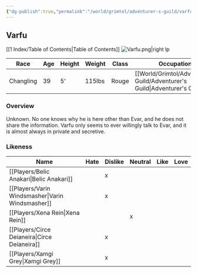 ```yaml
---
{"dg-publish":true,"permalink":"/world/grimtol/adventurer-s-guild/varfu/"}
---
```


## Varfu

[[1 Index/Table of Contents\|Table of Contents]]
![Varfu.png|right lp](/img/user/Z_Attachments/Varfu.png)

| Race      | Age | Height | Weight | Class | Occupation             | Allignment  | Pronouns | Gender |
| --------- | --- | ------ | ------ | ----- | ---------------------- | ----------- | -------- | ------ |
| Changling | 39  | 5'     | 115lbs | Rouge | [[World/Grimtol/Adventurer's Guild/Adventurer's Guild\|Adventurer's Guild]] | Lawful Evil | He/Him   | Male   |
### Overview
  Unknown. No one knows why he is here other than Evar, and he does not share the information. Varfu only seems to ever willingly talk to Evar, and it is almost always in private and secretive.

### Likeness

| Name                  | Hate | Dislike | Neutral | Like | Love |
| --------------------- | ---- | ------- | ------- | ---- | ---- |
| [[Players/Belic Anakari\|Belic Anakari]]     |      | x       |         |      |      |
| [[Players/Varin Windsmasher\|Varin Windsmasher]] |      | x       |         |      |      |
| [[Players/Xena Rein\|Xena Rein]]         |      |         | x       |      |      |
| [[Players/Circe Deianeira\|Circe Deianeira]]   |      | x       |         |      |      |
| [[Players/Xamgi Grey\|Xamgi Grey]]        |      | x       |         |      |      |
